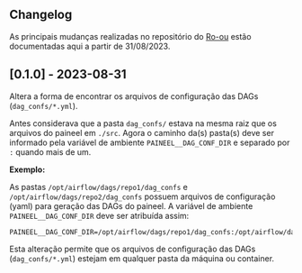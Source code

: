
## Changelog

As principais mudanças realizadas no repositório do [Ro-ou](https://github.com/gestaogovbr/PAINEEL) estão documentadas aqui a partir de 31/08/2023.

## [0.1.0] - 2023-08-31

Altera a forma de encontrar os arquivos de configuração das DAGs (`dag_confs/*.yml`).

Antes considerava que a pasta `dag_confs/` estava na mesma raiz que os arquivos do paineel em `./src`. Agora o caminho da(s) pasta(s) deve ser informado pela variável de ambiente `PAINEEL__DAG_CONF_DIR` e separado por `:` quando mais de um.

**Exemplo:**

As pastas `/opt/airflow/dags/repo1/dag_confs` e `/opt/airflow/dags/repo2/dag_confs` possuem arquivos de configuração (yaml) para geração das DAGs do paineel. A variável de ambiente `PAINEEL__DAG_CONF_DIR` deve ser atribuída assim:

```shell
PAINEEL__DAG_CONF_DIR=/opt/airflow/dags/repo1/dag_confs:/opt/airflow/dags/repo2/dag_confs
```

Esta alteração permite que os arquivos de configuração das DAGs (`dag_confs/*.yml`) estejam em qualquer pasta da máquina ou container.